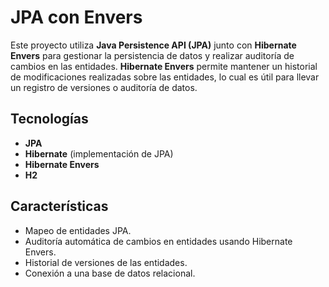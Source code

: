 # JPA con Envers
Este proyecto utiliza **Java Persistence API (JPA)** junto con **Hibernate Envers** para gestionar la persistencia de datos y realizar auditoría de cambios en las entidades. **Hibernate Envers** permite mantener un historial de modificaciones realizadas sobre las entidades, lo cual es útil para llevar un registro de versiones o auditoría de datos.

## Tecnologías

- **JPA**
- **Hibernate** (implementación de JPA)
- **Hibernate Envers**
- **H2** 

## Características

- Mapeo de entidades JPA.
- Auditoría automática de cambios en entidades usando Hibernate Envers.
- Historial de versiones de las entidades.
- Conexión a una base de datos relacional.
